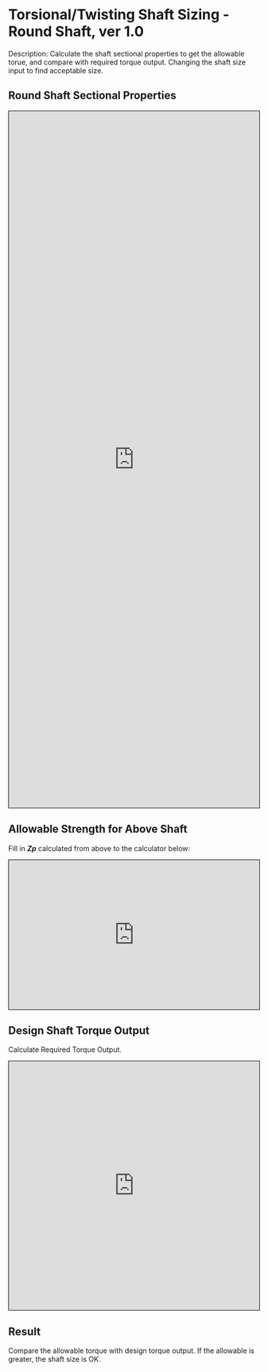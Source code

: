 # Torsional/Twisting Shaft Sizing - Round Shaft, ver 1.0
Description: Calculate the shaft sectional properties to get the allowable torue, and compare with required torque output. Changing the shaft size input to find acceptable size.

## Round Shaft Sectional Properties
<iframe src="https://v2.donwen.com/embed/c-20210906.173706515-e3d-0a34fa-5e9ba3"
  width="100%" height="1400" style="border:1px solid black;">
</iframe>

## Allowable Strength for Above Shaft
Fill in ***Zp*** calculated from above to the calculator below:  
<iframe src="https://v2.donwen.com/embed/c-20220623.045545993-e3d-019426-535b73"
  width="100%" height="300" style="border:1px solid black;">
</iframe>

## Design Shaft Torque Output
Calculate Required Torque Output.  
<iframe src="https://v2.donwen.com/embed/c-20220608.053324104-e3d-0b2492-5ea8af"
  width="100%" height="500" style="border:1px solid black;">
</iframe>

## Result
Compare the allowable torque with design torque output. If the allowable is greater, the shaft size is OK.